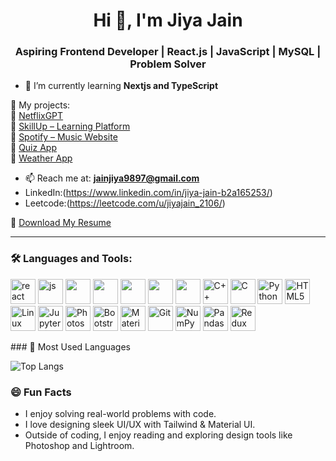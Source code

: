 
<h1 align="center">Hi 👋, I'm Jiya Jain</h1>
<h3 align="center">Aspiring Frontend Developer | React.js | JavaScript | MySQL | Problem Solver</h3>

- 🌱 I’m currently learning **Nextjs and TypeScript**

📌 My projects:  
🔹 [NetflixGPT](https://github.com/jiyajain25/NetflixGPT)  
🔹 [SkillUp – Learning Platform](https://github.com/jiyajain25/SkillUp)  
🔹 [Spotify – Music Website](https://github.com/your-repo/Spotify)  
🔹 [Quiz App](https://github.com/your-repo/QuizApp)  
🔹 [Weather App](https://github.com/your-repo/WeatherApp)

  
  

- 📫 Reach me at: **jainjiya9897@gmail.com**
- LinkedIn:(https://www.linkedin.com/in/jiya-jain-b2a165253/)
- Leetcode:(https://leetcode.com/u/jiyajain_2106/)
  
📄 [Download My Resume](https://drive.google.com/file/d/1fasPz9eX7_wBT0ZWxPcXrMjSgT2wknMc/view?usp=sharing)

---

### 🛠️ Languages and Tools:
<p align="left">
  <img src="https://cdn.jsdelivr.net/gh/devicons/devicon/icons/react/react-original.svg" alt="react" width="40"/>
  <img src="https://cdn.jsdelivr.net/gh/devicons/devicon/icons/javascript/javascript-original.svg" alt="js" width="40"/>
  <img src="https://cdn.jsdelivr.net/gh/devicons/devicon/icons/html5/html5-original.svg" width="40"/>
  <img src="https://cdn.jsdelivr.net/gh/devicons/devicon/icons/css3/css3-original.svg" width="40"/>
  <img src="https://cdn.jsdelivr.net/gh/devicons/devicon/icons/mysql/mysql-original.svg" width="40"/>
  <img src="https://cdn.jsdelivr.net/gh/devicons/devicon/icons/github/github-original.svg" width="40"/>
  <img src="https://cdn.jsdelivr.net/gh/devicons/devicon/icons/vscode/vscode-original.svg" width="40"/>
   <img src="https://cdn.jsdelivr.net/gh/devicons/devicon/icons/cplusplus/cplusplus-original.svg" alt="C++" width="40"/>
  <img src="https://cdn.jsdelivr.net/gh/devicons/devicon/icons/c/c-original.svg" alt="C" width="40"/>
  <img src="https://cdn.jsdelivr.net/gh/devicons/devicon/icons/python/python-original.svg" alt="Python" width="40"/>
  <img src="https://cdn.jsdelivr.net/gh/devicons/devicon/icons/html5/html5-original.svg" alt="HTML5" width="40"/>
  <img src="https://cdn.jsdelivr.net/gh/devicons/devicon/icons/linux/linux-original.svg" alt="Linux" width="40"/>
  <img src="https://cdn.jsdelivr.net/gh/devicons/devicon/icons/jupyter/jupyter-original.svg" alt="Jupyter" width="40"/>
  <img src="https://cdn.jsdelivr.net/gh/devicons/devicon/icons/photoshop/photoshop-plain.svg" alt="Photoshop" width="40"/>
  <img src="https://cdn.jsdelivr.net/gh/devicons/devicon/icons/bootstrap/bootstrap-original.svg" alt="Bootstrap" width="40"/>
  <img src="https://cdn.jsdelivr.net/gh/devicons/devicon/icons/materialui/materialui-original.svg" alt="Material UI" width="40"/>
  <img src="https://cdn.jsdelivr.net/gh/devicons/devicon/icons/git/git-original.svg" alt="Git" width="40"/>
  <img src="https://cdn.jsdelivr.net/gh/devicons/devicon/icons/numpy/numpy-original.svg" alt="NumPy" width="40"/>
  <img src="https://cdn.jsdelivr.net/gh/devicons/devicon/icons/pandas/pandas-original.svg" alt="Pandas" width="40"/>
  <img src="https://cdn.jsdelivr.net/gh/devicons/devicon/icons/redux/redux-original.svg" alt="Redux" width="40"/>
</p>
### 📘 Most Used Languages

![Top Langs](https://github-readme-stats.vercel.app/api/top-langs/?username=Jiyajain25&layout=compact&theme=radical)



### 😄 Fun Facts
- I enjoy solving real-world problems with code.
- I love designing sleek UI/UX with Tailwind & Material UI.
- Outside of coding, I enjoy reading and exploring design tools like Photoshop and Lightroom.


<!--
**Jiyajain25/Jiyajain25** is a ✨ _special_ ✨ repository because its `README.md` (this file) appears on your GitHub profile.

Here are some ideas to get you started:

- 🔭 I’m currently working on ...
- 🌱 I’m currently learning ...
- 👯 I’m looking to collaborate on ...
- 🤔 I’m looking for help with ...
- 💬 Ask me about ...
- 📫 How to reach me: ...
- 😄 Pronouns: ...
- ⚡ Fun fact: ...
-->
